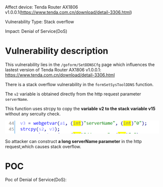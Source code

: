 Affect device: Tenda Router AX1806 v1.0.0.1(https://www.tenda.com.cn/download/detail-3306.html)

Vulnerability Type: Stack overflow

Impact: Denial of Service(DoS)

# Vulnerability description

This vulnerability lies in the `/goform/SetDDNSCfg` page which influences the lastest version of Tenda Router AX1806 v1.0.0.1: https://www.tenda.com.cn/download/detail-3306.html



There is a stack overflow vulnerability in the `formSetSysToolDDNS` function.



The `v2` variable is obtained directly from the http request parameter `serverName`.

This function uses strcpy to copy the **variable v2 to the stack variable v15** without any sercuity check.

![image-20220208222338204](image/1.png)

So attacker can construct **a long serverName parameter** in the http request,which causes stack overflow.

# POC

Poc of Denial of Service(DoS):

